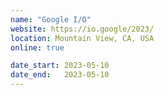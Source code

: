 ```yaml
---
name: "Google I/O"
website: https://io.google/2023/
location: Mountain View, CA, USA
online: true 

date_start: 2023-05-10
date_end:   2023-05-10
---
```

